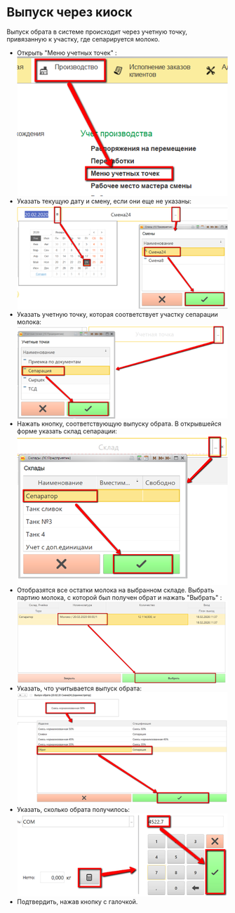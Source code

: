 # Выпуск через киоск


Выпуск обрата в системе происходит через учетную точку, привязанную к
участку, где сепарируется молоко.


-   Открыть "Меню учетных точек" :  
![](ByOperator.assets/drex_vypusk_cherez_kiosk_2_custom.png)
-   Указать текущую дату и смену, если они еще не указаны:  
![](ByOperator.assets/drex_vypusk_cherez_kiosk_2_custom_2.png)
-   Указать учетную точку, которая соответствует участку сепарации
    молока:  
![](ByOperator.assets/drex_vypusk_cherez_kiosk_2_custom_3.png)
-   Нажать кнопку, соответствующую выпуску обрата. В открывшейся форме
    указать склад сепарации:  
![](ByOperator.assets/drex_vypusk_cherez_kiosk_2_custom_4.png)
-   Отобразятся все остатки молока на выбранном складе. Выбрать партию
    молока, с которой был получен обрат и нажать "Выбрать" :  
![](ByOperator.assets/drex_vypusk_cherez_kiosk_2_custom_5.png)
-   Указать, что учитывается выпуск обрата:  
![](ByOperator.assets/drex_vypusk_cherez_kiosk_2_custom_6.png)
-   Указать, сколько обрата получилось:  
![](ByOperator.assets/drex_vypusk_cherez_kiosk_2_custom_7.png)
-   Подтвердить, нажав кнопку с галочкой.

